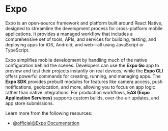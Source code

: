 # Expo

Expo is an open-source framework and platform built around React Native, designed to streamline the development process for cross-platform mobile applications. It provides a managed workflow that includes a comprehensive set of tools, APIs, and services for building, testing, and deploying apps for iOS, Android, and web—all using JavaScript or TypeScript.

Expo simplifies mobile development by handling much of the native configuration behind the scenes. Developers can use the **Expo Go** app to preview and test their projects instantly on real devices, while the **Expo CLI** offers powerful commands for creating, running, and managing apps. The **Expo SDK** provides prebuilt modules for features like camera access, push notifications, geolocation, and more, allowing you to focus on app logic rather than native integrations. For production workflows, **EAS (Expo Application Services)** supports custom builds, over-the-air updates, and app store submissions.

Learn more from the following resources:

- [@official@Expo Documentation](https://docs.expo.dev/)
